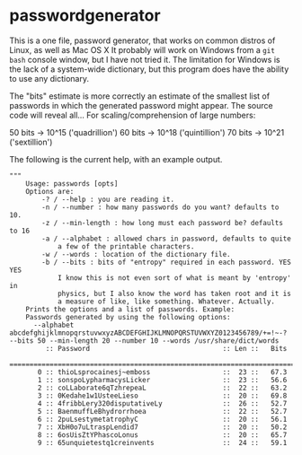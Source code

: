 # passwordgenerator
This is a one file, password generator, that works on common distros of Linux, as well as Mac OS X
It probably will work on Windows from a `git bash` console window, but I have not tried it. The
limitation for Windows is the lack of a system-wide dictionary, but this program does have the
ability to use any dictionary.

The "bits" estimate is more correctly an estimate of the smallest list
of passwords in which the generated password might appear. The source
code will reveal all... For scaling/comprehension of large numbers:

50 bits -> 10^15 ('quadrillion')
60 bits -> 10^18 ('quintillion')
70 bits -> 10^21 ('sextillion')

The following is the current help, with an example output.

```
"""
    Usage: passwords [opts]
    Options are:
        -? / --help : you are reading it.
        -n / --number : how many passwords do you want? defaults to 10.
        -z / --min-length : how long must each password be? defaults to 16
        -a / --alphabet : allowed chars in password, defaults to quite
            a few of the printable characters.
        -w / --words : location of the dictionary file.
        -b / --bits : bits of "entropy" required in each password. YES YES
            I know this is not even sort of what is meant by 'entropy' in
            physics, but I also know the word has taken root and it is
            a measure of like, like something. Whatever. Actually. 
    Prints the options and a list of passwords. Example:
    Passwords generated by using the following options:
      --alphabet abcdefghijklmnopqrstuvwxyzABCDEFGHIJKLMNOPQRSTUVWXYZ0123456789/+=!~-? --bits 50 --min-length 20 --number 10 --words /usr/share/dict/words
         :: Password                                 :: Len ::   Bits
    ================================================================================
       0 :: thioLsprocainesj~emboss                  ::  23 ::   67.3
       1 :: sonspoLypharmacysLicker                  ::  23 ::   56.6
       2 :: coLLaborate6qTzhrepeaL                   ::  22 ::   63.2
       3 :: 0Kedahe1w1UsteeLieso                     ::  20 ::   69.8
       4 :: 4fribbLery320disputativeLy               ::  26 ::   52.7
       5 :: BaenmuffLeBhydrorrhoea                   ::  22 ::   52.7
       6 :: 2puLsestymetatrophyC                     ::  20 ::   56.1
       7 :: XbH0o7uLtraspLendid7                     ::  20 ::   50.2
       8 :: 6osUisZtYPhascoLonus                     ::  20 ::   65.7
       9 :: 65unquietestq1creinvents                 ::  24 ::   59.1
``` 
